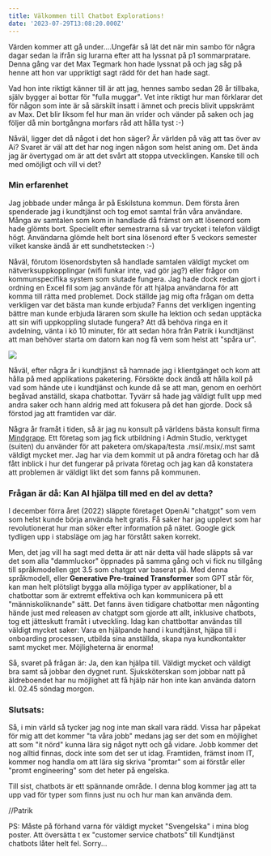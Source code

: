 ```yaml
---
title: Välkommen till Chatbot Explorations!
date: '2023-07-29T13:08:20.000Z'
---
```


Värden kommer att gå under....Ungefär så lät det när min sambo för några dagar sedan la ifrån sig lurarna efter att ha lyssnat på p1 sommarpratare. Denna gång var det Max Tegmark hon hade lyssnat på och jag såg på henne att hon var uppriktigt sagt rädd för det han hade sagt.

Vad hon inte riktigt känner till är att jag, hennes sambo sedan 28 år tillbaka, själv bygger ai bottar för "fulla muggar". Vet inte riktigt hur man förklarar det för någon som inte är så särskilt insatt i ämnet och precis blivit uppskrämt av Max. Det blir liksom fel hur man än vrider och vänder på saken och jag följer då min bortgångna morfars råd att hålla tyst :-)

Nåväl, ligger det då något i det hon säger? Är världen på väg att tas över av Ai? Svaret är väl att det har nog ingen någon som helst aning om. Det ända jag är övertygad om är att det svårt att stoppa utvecklingen. Kanske till och med omöjligt och vill vi det?

### Min erfarenhet

Jag jobbade under många år på Eskilstuna kommun. Dem första åren spenderade jag i kundtjänst och tog emot samtal från våra användare. Många av samtalen som kom in handlade då främst om att lösenord som hade glömts bort. Speciellt efter semestrarna så var trycket i telefon väldigt högt. Användarna glömde helt bort sina lösenord efter 5 veckors semester vilket kanske ändå är ett sundhetstecken :-)

Nåväl, förutom lösenordsbyten så handlade samtalen väldigt mycket om nätverksuppkopplingar (wifi funkar inte, vad gör jag?) eller frågor om kommunspecifika system som slutade fungera. Jag hade dock redan gjort i ordning en Excel fil som jag använde för att hjälpa användarna för att komma till rätta med problemet. Dock ställde jag mig ofta frågan om detta verkligen var det bästa man kunde erbjuda? Fanns det verkligen ingenting bättre man kunde erbjuda läraren som skulle ha lektion och sedan upptäcka att sin wifi uppkoppling slutade fungera? Att då behöva ringa en it avdelning, vänta i kö 10 minuter, för att sedan höra från Patrik i kundtjänst att man behöver starta om datorn kan nog få vem som helst att "spåra ur".

![](/images/DreamShaper_v7_A_30_year_old_teacher_woman_sitting_in_from_of_0.jpg)

Nåväl, efter några år i kundtjänst så hamnade jag i klientgänget och kom att hålla på med applikations paketering. Försökte dock ändå att hålla koll på vad som hände ute i kundtjänst och kunde då se att man, genom en oerhört begåvad anställd, skapa chatbottar. Tyvärr så hade jag väldigt fullt upp med andra saker och hann aldrig med att fokusera på det han gjorde. Dock så förstod jag att framtiden var där.

Några år framåt i tiden, så är jag nu konsult på världens bästa konsult firma [Mindgrape](https://mindgrape.se/ "Mindgrape"). Ett företag som jag fick utbildning i Admin Studio, verktyget (suiten) du använder för att paketera om/skapa/testa .msi/.msix/.mst samt väldigt mycket mer. Jag har via dem kommit ut på andra företag och har då fått inblick i hur det fungerar på privata företag och jag kan då konstatera att problemen är väldigt likt det som fanns på kommunen.

### Frågan är då: Kan AI hjälpa till med en del av detta?

I december förra året (2022) släppte företaget OpenAi "chatgpt" som vem som helst kunde börja använda helt gratis. Få saker har jag upplevt som har revolutionerat hur man söker efter information på nätet. Google gick tydligen upp i stabsläge om jag har förstått saken korrekt.

Men, det jag vill ha sagt med detta är att när detta väl hade släppts så var det som alla "dammluckor" öppnades på samma gång och vi fick nu tillgång till språkmodellen gpt 3.5 som chatgpt var baserat på. Med denna språkmodell, eller **Generative Pre-trained Transformer** som GPT står för, kan man helt plötsligt bygga alla möjliga typer av applikationer, bl a chatbottar som är extremt effektiva och kan kommunicera på ett "människoliknande" sätt. Det fanns även tidigare chatbottar men någonting hände just med releasen av chatgpt som gjorde att allt, inklusive chatbots, tog ett jätteskutt framåt i utveckling. Idag kan chattbottar användas till väldigt mycket saker: Vara en hjälpande hand i kundtjänst, hjäpa till i onboarding processen, utbilda sina anställda, skapa nya kundkontakter samt mycket mer. Möjligheterna är enorma!

Så, svaret på frågan är: Ja, den kan hjälpa till. Väldigt mycket och väldigt bra samt så jobbar den dygnet runt. Sjuksköterskan som jobbar natt på äldreboendet har nu möjlighet att få hjälp när hon inte kan använda datorn kl. 02.45 söndag morgon.

### **Slutsats**:

Så, i min värld så tycker jag nog inte man skall vara rädd. Vissa har påpekat för mig att det kommer "ta våra jobb" medans jag ser det som en möjlighet att som "it nörd" kunna lära sig något nytt och gå vidare. Jobb kommer det nog alltid finnas, dock inte som det ser ut idag. Framtiden, främst inom IT, kommer nog handla om att lära sig skriva "promtar" som ai förstår eller "promt engineering" som det heter på engelska.

Till sist, chatbots är ett spännande område. I denna blog kommer jag att ta upp vad för typer som finns just nu och hur man kan använda dem.

//Patrik

PS: Måste på förhand varna för väldigt mycket "Svengelska" i mina blog poster. Att översätta t ex "customer service chatbots" till Kundtjänst chatbots låter helt fel. Sorry...
